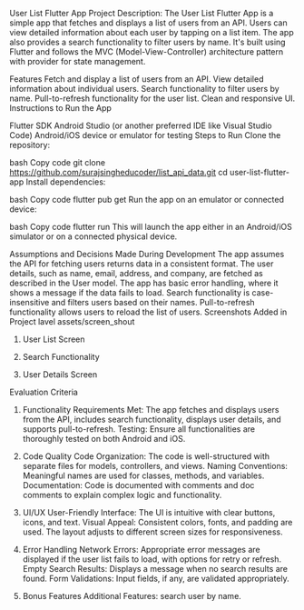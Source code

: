 User List Flutter App
Project Description: The User List Flutter App is a simple app that fetches and displays a list of users from an API. Users can view detailed information about each user by tapping on a list item. The app also provides a search functionality to filter users by name. It's built using Flutter and follows the MVC (Model-View-Controller) architecture pattern with provider for state management.

Features
Fetch and display a list of users from an API.
View detailed information about individual users.
Search functionality to filter users by name.
Pull-to-refresh functionality for the user list.
Clean and responsive UI.
Instructions to Run the App

Flutter SDK
Android Studio (or another preferred IDE like Visual Studio Code)
Android/iOS device or emulator for testing
Steps to Run
Clone the repository:

bash
Copy code
git clone https://github.com/surajsingheducoder/list_api_data.git
cd user-list-flutter-app
Install dependencies:

bash
Copy code
flutter pub get
Run the app on an emulator or connected device:

bash
Copy code
flutter run
This will launch the app either in an Android/iOS simulator or on a connected physical device.

Assumptions and Decisions Made During Development
The app assumes the API for fetching users returns data in a consistent format. The user details, such as name, email, address, and company, are fetched as described in the User model.
The app has basic error handling, where it shows a message if the data fails to load.
Search functionality is case-insensitive and filters users based on their names.
Pull-to-refresh functionality allows users to reload the list of users.
Screenshots Added in Project lavel assets/screen_shout
1. User List Screen

2. Search Functionality

3. User Details Screen

Evaluation Criteria
1. Functionality
Requirements Met: The app fetches and displays users from the API, includes search functionality, displays user details, and supports pull-to-refresh.
Testing: Ensure all functionalities are thoroughly tested on both Android and iOS.

2. Code Quality
Code Organization: The code is well-structured with separate files for models, controllers, and views.
Naming Conventions: Meaningful names are used for classes, methods, and variables.
Documentation: Code is documented with comments and doc comments to explain complex logic and functionality.

3. UI/UX
User-Friendly Interface: The UI is intuitive with clear buttons, icons, and text.
Visual Appeal: Consistent colors, fonts, and padding are used. The layout adjusts to different screen sizes for responsiveness.

4. Error Handling
Network Errors: Appropriate error messages are displayed if the user list fails to load, with options for retry or refresh.
Empty Search Results: Displays a message when no search results are found.
Form Validations: Input fields, if any, are validated appropriately.
5. Bonus Features
Additional Features: search user by name.
